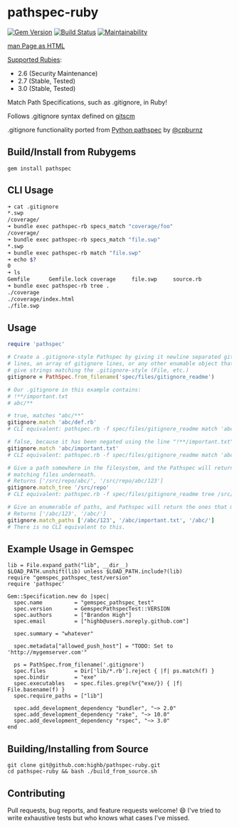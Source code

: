 # pathspec-ruby

[![Gem Version](https://badge.fury.io/rb/pathspec.svg)](https://badge.fury.io/rb/pathspec) [![Build Status](https://travis-ci.org/highb/pathspec-ruby.svg?branch=master)](https://travis-ci.org/highb/pathspec-ruby) [![Maintainability](https://api.codeclimate.com/v1/badges/4f3b5917e01fb34f790d/maintainability)](https://codeclimate.com/github/highb/pathspec-ruby/maintainability)

[man Page as HTML](http://highb.github.io/pathspec-ruby/)

[Supported Rubies](https://www.ruby-lang.org/en/downloads/):

- 2.6 (Security Maintenance)
- 2.7 (Stable, Tested)
- 3.0 (Stable, Tested)

Match Path Specifications, such as .gitignore, in Ruby!

Follows .gitignore syntax defined on [gitscm](http://git-scm.com/docs/gitignore)

.gitignore functionality ported from [Python pathspec](https://pypi.python.org/pypi/pathspec/0.2.2) by [@cpburnz](https://github.com/cpburnz/python-path-specification)

## Build/Install from Rubygems

```shell
gem install pathspec
```

## CLI Usage

```bash
➜ cat .gitignore
*.swp
/coverage/
➜ bundle exec pathspec-rb specs_match "coverage/foo"
/coverage/
➜ bundle exec pathspec-rb specs_match "file.swp"
*.swp
➜ bundle exec pathspec-rb match "file.swp"
➜ echo $?
0
➜ ls
Gemfile      Gemfile.lock coverage     file.swp     source.rb
➜ bundle exec pathspec-rb tree .
./coverage
./coverage/index.html
./file.swp
```

## Usage

```ruby
require 'pathspec'

# Create a .gitignore-style Pathspec by giving it newline separated gitignore
# lines, an array of gitignore lines, or any other enumable object that will
# give strings matching the .gitignore-style (File, etc.)
gitignore = PathSpec.from_filename('spec/files/gitignore_readme')

# Our .gitignore in this example contains:
# !**/important.txt
# abc/**

# true, matches "abc/**"
gitignore.match 'abc/def.rb'
# CLI equivalent: pathspec.rb -f spec/files/gitignore_readme match 'abc/def.rb'

# false, because it has been negated using the line "!**/important.txt"
gitignore.match 'abc/important.txt'
# CLI equivalent: pathspec.rb -f spec/files/gitignore_readme match 'abc/important.txt'

# Give a path somewhere in the filesystem, and the Pathspec will return all
# matching files underneath.
# Returns ['/src/repo/abc/', '/src/repo/abc/123']
gitignore.match_tree '/src/repo'
# CLI equivalent: pathspec.rb -f spec/files/gitignore_readme tree /src/repo

# Give an enumerable of paths, and Pathspec will return the ones that match.
# Returns ['/abc/123', '/abc/']
gitignore.match_paths ['/abc/123', '/abc/important.txt', '/abc/']
# There is no CLI equivalent to this.
```

## Example Usage in Gemspec

```
lib = File.expand_path("lib", __dir__)
$LOAD_PATH.unshift(lib) unless $LOAD_PATH.include?(lib)
require "gemspec_pathspec_test/version"
require 'pathspec'

Gem::Specification.new do |spec|
  spec.name          = "gemspec_pathspec_test"
  spec.version       = GemspecPathspecTest::VERSION
  spec.authors       = ["Brandon High"]
  spec.email         = ["highb@users.noreply.github.com"]

  spec.summary = "whatever"

  spec.metadata["allowed_push_host"] = "TODO: Set to 'http://mygemserver.com'"

  ps = PathSpec.from_filename('.gitignore')
  spec.files         = Dir['lib/*.rb'].reject { |f| ps.match(f) }
  spec.bindir        = "exe"
  spec.executables   = spec.files.grep(%r{^exe/}) { |f| File.basename(f) }
  spec.require_paths = ["lib"]

  spec.add_development_dependency "bundler", "~> 2.0"
  spec.add_development_dependency "rake", "~> 10.0"
  spec.add_development_dependency "rspec", "~> 3.0"
end
```

## Building/Installing from Source

```shell
git clone git@github.com:highb/pathspec-ruby.git
cd pathspec-ruby && bash ./build_from_source.sh
```

## Contributing

Pull requests, bug reports, and feature requests welcome! :smile: I've tried to write exhaustive tests but who knows what cases I've missed.
